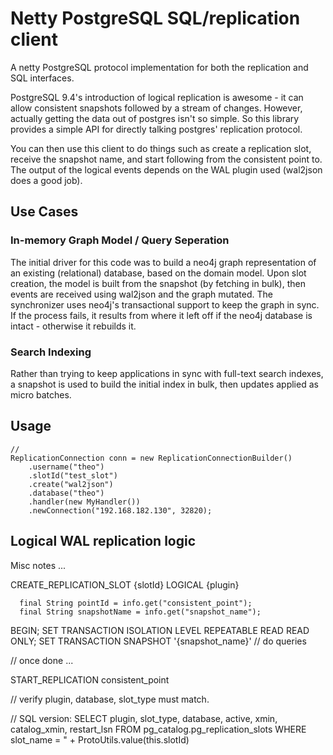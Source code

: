 # Netty PostgreSQL SQL/replication client

A netty PostgreSQL protocol implementation for both the replication and SQL interfaces.


PostgreSQL 9.4's introduction of logical replication is awesome - it can allow consistent snapshots followed by a stream of changes.  However, actually 
getting the data out of postgres isn't so simple.  So this library provides a simple API for directly talking postgres' replication protocol.

You can then use this client to do things such as create a replication slot, receive the snapshot name, and start following from the consistent point to. The output
of the logical events depends on the WAL plugin used (wal2json does a good job).

## Use Cases

### In-memory Graph Model / Query Seperation

The initial driver for this code was to build a neo4j graph representation of an existing (relational) database, based on the domain model.  Upon slot creation, the model is built from the snapshot (by fetching in bulk), then events are received using wal2json and the graph mutated.  The synchronizer uses neo4j's transactional support to keep the graph in sync.  If the process fails, it results from where it left off if the neo4j database is intact - otherwise it rebuilds it.   
 
### Search Indexing

Rather than trying to keep applications in sync with full-text search indexes, a snapshot is used to build the initial index in bulk, then updates applied as micro batches.
 

## Usage


	// 
    ReplicationConnection conn = new ReplicationConnectionBuilder()
        .username("theo")
        .slotId("test_slot")
        .create("wal2json")
        .database("theo")
        .handler(new MyHandler())
        .newConnection("192.168.182.130", 32820);





## Logical WAL replication logic

Misc notes ...


  CREATE_REPLICATION_SLOT {slotId} LOGICAL {plugin}

      final String pointId = info.get("consistent_point");
      final String snapshotName = info.get("snapshot_name");

  BEGIN;
  SET TRANSACTION ISOLATION LEVEL REPEATABLE READ READ ONLY;
  SET TRANSACTION SNAPSHOT '{snapshot_name}'
  // do queries
  
  
  
  // once done ...
  
  START_REPLICATION consistent_point
  
  
  // verify
  plugin, database, slot_type must match.
  
  // SQL version:
  SELECT plugin, slot_type, database, active, xmin, catalog_xmin, restart_lsn FROM pg_catalog.pg_replication_slots WHERE slot_name = " + ProtoUtils.value(this.slotId)